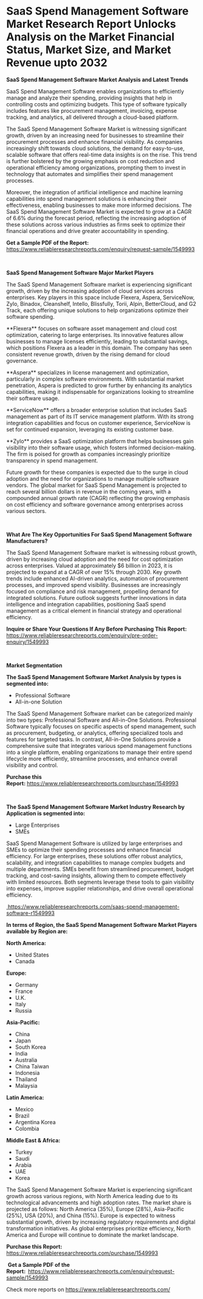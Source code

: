 <p><h1>SaaS Spend Management Software Market Research Report Unlocks Analysis on the Market Financial Status, Market Size, and Market Revenue upto 2032</h1></p><p><strong>SaaS Spend Management Software Market Analysis and Latest Trends</strong></p>
<p><p>SaaS Spend Management Software enables organizations to efficiently manage and analyze their spending, providing insights that help in controlling costs and optimizing budgets. This type of software typically includes features like procurement management, invoicing, expense tracking, and analytics, all delivered through a cloud-based platform. </p><p>The SaaS Spend Management Software Market is witnessing significant growth, driven by an increasing need for businesses to streamline their procurement processes and enhance financial visibility. As companies increasingly shift towards cloud solutions, the demand for easy-to-use, scalable software that offers real-time data insights is on the rise. This trend is further bolstered by the growing emphasis on cost reduction and operational efficiency among organizations, prompting them to invest in technology that automates and simplifies their spend management processes.</p><p>Moreover, the integration of artificial intelligence and machine learning capabilities into spend management solutions is enhancing their effectiveness, enabling businesses to make more informed decisions. The SaaS Spend Management Software Market is expected to grow at a CAGR of 6.6% during the forecast period, reflecting the increasing adoption of these solutions across various industries as firms seek to optimize their financial operations and drive greater accountability in spending.</p></p>
<p><strong>Get a Sample PDF of the Report:&nbsp;</strong> <a href="https://www.reliableresearchreports.com/enquiry/request-sample/1549993?utm_campaign=1674&utm_medium=2&utm_source=Github&utm_content=ia&utm_term=09032025&utm_id=saas-spend-management-software">https://www.reliableresearchreports.com/enquiry/request-sample/1549993</a></p>
<p>&nbsp;</p>
<p><strong>SaaS Spend Management Software Major Market Players</strong></p>
<p><p>The SaaS Spend Management Software market is experiencing significant growth, driven by the increasing adoption of cloud services across enterprises. Key players in this space include Flexera, Aspera, ServiceNow, Zylo, Binadox, Cleanshelf, Intello, Blissfully, Torii, Alpin, BetterCloud, and G2 Track, each offering unique solutions to help organizations optimize their software spending.</p><p>**Flexera** focuses on software asset management and cloud cost optimization, catering to large enterprises. Its innovative features allow businesses to manage licenses efficiently, leading to substantial savings, which positions Flexera as a leader in this domain. The company has seen consistent revenue growth, driven by the rising demand for cloud governance.</p><p>**Aspera** specializes in license management and optimization, particularly in complex software environments. With substantial market penetration, Aspera is predicted to grow further by enhancing its analytics capabilities, making it indispensable for organizations looking to streamline their software usage.</p><p>**ServiceNow** offers a broader enterprise solution that includes SaaS management as part of its IT service management platform. With its strong integration capabilities and focus on customer experience, ServiceNow is set for continued expansion, leveraging its existing customer base.</p><p>**Zylo** provides a SaaS optimization platform that helps businesses gain visibility into their software usage, which fosters informed decision-making. The firm is poised for growth as companies increasingly prioritize transparency in spend management.</p><p>Future growth for these companies is expected due to the surge in cloud adoption and the need for organizations to manage multiple software vendors. The global market for SaaS Spend Management is projected to reach several billion dollars in revenue in the coming years, with a compounded annual growth rate (CAGR) reflecting the growing emphasis on cost efficiency and software governance among enterprises across various sectors.</p></p>
<p>&nbsp;</p>
<p><strong>What Are The Key Opportunities For SaaS Spend Management Software Manufacturers?</strong></p>
<p><p>The SaaS Spend Management Software market is witnessing robust growth, driven by increasing cloud adoption and the need for cost optimization across enterprises. Valued at approximately $6 billion in 2023, it is projected to expand at a CAGR of over 15% through 2030. Key growth trends include enhanced AI-driven analytics, automation of procurement processes, and improved spend visibility. Businesses are increasingly focused on compliance and risk management, propelling demand for integrated solutions. Future outlook suggests further innovations in data intelligence and integration capabilities, positioning SaaS spend management as a critical element in financial strategy and operational efficiency.</p></p>
<p><strong>Inquire or Share Your Questions If Any Before Purchasing This Report:</strong> <a href="https://www.reliableresearchreports.com/enquiry/pre-order-enquiry/1549993?utm_campaign=1674&utm_medium=2&utm_source=Github&utm_content=ia&utm_term=09032025&utm_id=saas-spend-management-software">https://www.reliableresearchreports.com/enquiry/pre-order-enquiry/1549993</a></p>
<p>&nbsp;</p>
<p><strong>Market Segmentation</strong></p>
<p><strong>The SaaS Spend Management Software Market Analysis by types is segmented into:</strong></p>
<p><ul><li>Professional Software</li><li>All-in-one Solution</li></ul></p>
<p><p>The SaaS Spend Management Software market can be categorized mainly into two types: Professional Software and All-in-One Solutions. Professional Software typically focuses on specific aspects of spend management, such as procurement, budgeting, or analytics, offering specialized tools and features for targeted tasks. In contrast, All-in-One Solutions provide a comprehensive suite that integrates various spend management functions into a single platform, enabling organizations to manage their entire spend lifecycle more efficiently, streamline processes, and enhance overall visibility and control.</p></p>
<p><strong>Purchase this Report:&nbsp;</strong><a href="https://www.reliableresearchreports.com/purchase/1549993?utm_campaign=1674&utm_medium=2&utm_source=Github&utm_content=ia&utm_term=09032025&utm_id=saas-spend-management-software">https://www.reliableresearchreports.com/purchase/1549993</a></p>
<p>&nbsp;</p>
<p><strong>The SaaS Spend Management Software Market Industry Research by Application is segmented into:</strong></p>
<p><ul><li>Large Enterprises</li><li>SMEs</li></ul></p>
<p><p>SaaS Spend Management Software is utilized by large enterprises and SMEs to optimize their spending processes and enhance financial efficiency. For large enterprises, these solutions offer robust analytics, scalability, and integration capabilities to manage complex budgets and multiple departments. SMEs benefit from streamlined procurement, budget tracking, and cost-saving insights, allowing them to compete effectively with limited resources. Both segments leverage these tools to gain visibility into expenses, improve supplier relationships, and drive overall operational efficiency.</p></p>
<p><a href="https://www.reliableresearchreports.com/saas-spend-management-software-r1549993?utm_campaign=1674&utm_medium=2&utm_source=Github&utm_content=ia&utm_term=09032025&utm_id=saas-spend-management-software">&nbsp;https://www.reliableresearchreports.com/saas-spend-management-software-r1549993</a></p>
<p><strong>In terms of Region, the SaaS Spend Management Software Market Players available by Region are:</strong></p>
<p>
    <p> <strong> North America: </strong>
        <ul>
            <li>United States</li>
            <li>Canada</li>
        </ul>
        </p> 
    <p> <strong> Europe: </strong>
        <ul>
            <li>Germany</li>
            <li>France</li>
            <li>U.K.</li>
            <li>Italy</li>
            <li>Russia</li>
        </ul>
        </p> 
    <p> <strong> Asia-Pacific: </strong>
        <ul>
            <li>China</li>
            <li>Japan</li>
            <li>South Korea</li>
            <li>India</li>
            <li>Australia</li>
            <li>China Taiwan</li>
            <li>Indonesia</li>
            <li>Thailand</li>
            <li>Malaysia</li>
        </ul>
        </p> 
    <p> <strong> Latin America: </strong>
        <ul>
            <li>Mexico</li>
            <li>Brazil</li>
            <li>Argentina Korea</li>
            <li>Colombia</li>
        </ul>
        </p> 
    <p> <strong> Middle East & Africa: </strong>
        <ul>
            <li>Turkey</li>
            <li>Saudi</li>
            <li>Arabia</li>
            <li>UAE</li>
            <li>Korea</li>
        </ul>
    </p>
    </p>
<p><p>The SaaS Spend Management Software Market is experiencing significant growth across various regions, with North America leading due to its technological advancements and high adoption rates. The market share is projected as follows: North America (35%), Europe (28%), Asia-Pacific (25%), USA (20%), and China (15%). Europe is expected to witness substantial growth, driven by increasing regulatory requirements and digital transformation initiatives. As global enterprises prioritize efficiency, North America and Europe will continue to dominate the market landscape.</p></p>
<p><strong>Purchase this Report: </strong><a href="https://www.reliableresearchreports.com/purchase/1549993?utm_campaign=1674&utm_medium=2&utm_source=Github&utm_content=ia&utm_term=09032025&utm_id=saas-spend-management-software">https://www.reliableresearchreports.com/purchase/1549993</a></p>
<p>&nbsp;<strong>Get a Sample PDF of the Report:&nbsp;&nbsp;</strong><a href="https://www.reliableresearchreports.com/enquiry/request-sample/1549993?utm_campaign=1674&utm_medium=2&utm_source=Github&utm_content=ia&utm_term=09032025&utm_id=saas-spend-management-software">https://www.reliableresearchreports.com/enquiry/request-sample/1549993</a></p>
<p><strong></strong></p>
<p>Check more reports on <a href="https://www.reliableresearchreports.com/?utm_campaign=1674&utm_medium=2&utm_source=Github&utm_content=ia&utm_term=09032025&utm_id=saas-spend-management-software">https://www.reliableresearchreports.com/</a></p>